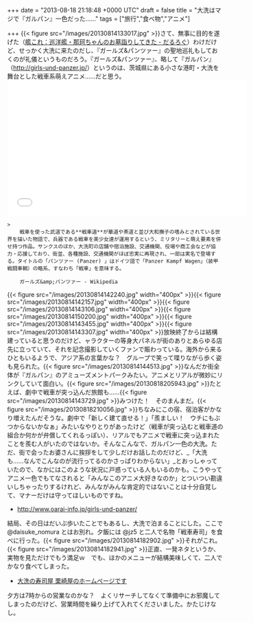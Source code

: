 
+++
date = "2013-08-18 21:18:48 +0000 UTC"
draft = false
title = "大洗はマジで『ガルパン』一色だった……"
tags = ["旅行","食べ物","アニメ"]

+++
{{< figure src="/images/20130814133017.jpg"  >}}さて、無事に目的を遂げた（<a href="https://blog.daruyanagi.jp/entry/2013/08/17/214451">艦これ：巡洋艦・那珂ちゃんのお墓詣りしてきた - だるろぐ</a>）わけだけど、せっかく大洗に来たのだし、『ガールズ&amp;パンツァー』の聖地巡礼もしておくのが礼儀というものだろう。『ガールズ&amp;パンツァー』、略して『ガルパン』（<a href="http://girls-und-panzer.jp/">http://girls-und-panzer.jp/</a>）というのは、茨城県にある小さな港町・大洗を舞台とした戦車系萌えアニメ……だと思う。<iframe width="560" height="315" src="//www.youtube.com/embed/SIrMJSX6lbw" frameborder="0" allowfullscreen=""></iframe><br/>


    >
        戦車を使った武道である**戦車道**が華道や茶道と並び大和撫子の嗜みとされている世界を描いた物語で、兵器である戦車を美少女達が運用するという、ミリタリーと萌え要素を併せ持つ作品。サンクスのほか、大洗町の店舗や宿泊施設、交通機関、役場や商工会などが協力・応援しており、街並、各種施設、交通機関がほぼ忠実に再現され、一部は実名で登場する。タイトルの「パンツァー (Panzer) 」はドイツ語で「Panzer Kampf Wagen」（装甲戦闘車輌）の略系、すなわち「戦車」を意味する。

        ガールズ&amp;パンツァー - Wikipedia
    
{{< figure src="/images/20130814142240.jpg" width="400px" >}}{{< figure src="/images/20130814142157.jpg" width="400px" >}}{{< figure src="/images/20130814143106.jpg" width="400px" >}}{{< figure src="/images/20130814150200.jpg" width="400px" >}}{{< figure src="/images/20130814143455.jpg" width="400px" >}}{{< figure src="/images/20130814143307.jpg" width="400px" >}}放映終了からは結構建っていると思うのだけど、ャラクターの等身大パネルが街のありとあらゆる店先に立っていて、それを記念撮影していくファンで賑わっている。海外から来るひともいるようで、アジア系の言葉かな？　グループで笑って喋りながら歩く姿も見られた。{{< figure src="/images/20130814144513.jpg"  >}}なんだか街全体が『ガルパン』のアミューズメントパークみたい。アニメとリアルが微妙にリンクしていて面白い。{{< figure src="/images/20130818205943.jpg"  >}}たとえば、劇中で戦車が突っ込んだ旅館も……{{< figure src="/images/20130814143729.jpg"  >}}みつけた！　そのまんまだ。{{< figure src="/images/20130818210056.jpg"  >}}ちなみにこの宿、宿泊客がかなり増えたんだそうな。劇中で「新しく建て直せる！」「羨ましい！　ウチにもぶつからないかなぁ」みたいなやりとりがあったけど（戦車が突っ込むと戦車道の組合か何かが弁償してくれるっぽい）、リアルでもアニメで戦車に突っ込まれたことを羨む人がいたのではないか。そんなこんなで、ガルパン一色の大洗。ただ、街で会ったお婆さんに挨拶をして少しだけお話したのだけど、_「大洗も……なんでこんなのが流行ってるのかさっぱりわからない」_とおっしゃっていたので、なかにはこのような状況に戸惑っている人もいるのかも。こうやってアニメ一色でもてなされると「みんなこのアニメ大好きなのか」とついつい勘違いしちゃったりするけれど、みんながみんな肯定的ではないことは十分自覚して、マナーだけは守ってほしいものですね。

<ul>
<li><a href="http://www.oarai-info.jp/girls-und-panzer/">http://www.oarai-info.jp/girls-und-panzer/</a></li>
</ul>結局、その日はだいぶ歩いたことでもあるし、大洗で泊まることにした。ここで @daisuke_nomura とはお別れ。夕飯には @jz5 と二人で名物「戦車寿司」を食べに行った。{{< figure src="/images/20130814182902.jpg"  >}}それがこれ。{{< figure src="/images/20130814182941.jpg"  >}}正直、一発ネタというか、実物を見ただけでもう満足ｗ　でも、ほかのメニューが結構美味しくて、二人でかなり食べてしまった。

<ul>
<li><a href="http://www.kurisakiya.co.jp/">大洗の寿司屋 栗崎屋のホームぺージです</a></li>
</ul>夕方は7時からの営業なのかな？　よくリサーチしてなくて準備中にお邪魔してしまったのだけど、営業時間を繰り上げて入れてくださいました。かたじけなし。


